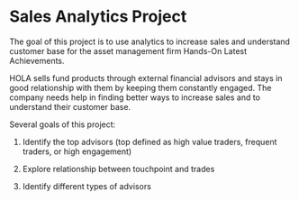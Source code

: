 # Sales Analytics Project
The goal of this project is to use analytics to increase sales and understand customer base for the asset management firm Hands-On Latest Achievements.

HOLA sells fund products through external financial advisors and stays in good relationship with them by keeping them constantly engaged. The company needs help in finding better ways to increase sales and to understand their customer base.

Several goals of this project:

1. Identify the top advisors (top defined as high value traders, frequent traders, or high engagement)

2. Explore relationship between touchpoint and trades

3. Identify different types of advisors